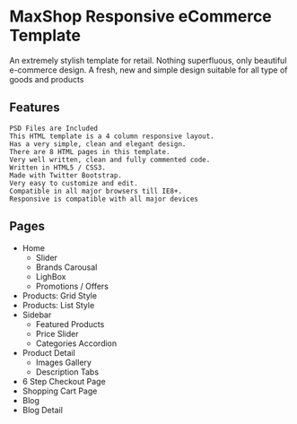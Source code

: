 # MaxShop Responsive eCommerce Template

An extremely stylish template for retail. Nothing superfluous, only beautiful e-commerce design. A fresh, new and simple design suitable for all type of goods and products

## Features

    PSD Files are Included
    This HTML template is a 4 column responsive layout.
    Has a very simple, clean and elegant design.
    There are 8 HTML pages in this template.
    Very well written, clean and fully commented code.
    Written in HTML5 / CSS3.
    Made with Twitter Bootstrap.
    Very easy to customize and edit.
    Compatible in all major browsers till IE8+.
    Responsive is compatible with all major devices
    
## Pages

- Home
	- Slider
	- Brands Carousal
	- LighBox
	- Promotions / Offers
- Products: Grid Style
- Products: List Style
- Sidebar
	- Featured Products
	- Price Slider
	- Categories Accordion
- Product Detail
	- Images Gallery
    - Description Tabs
- 6 Step Checkout Page
- Shopping Cart Page
- Blog
- Blog Detail

